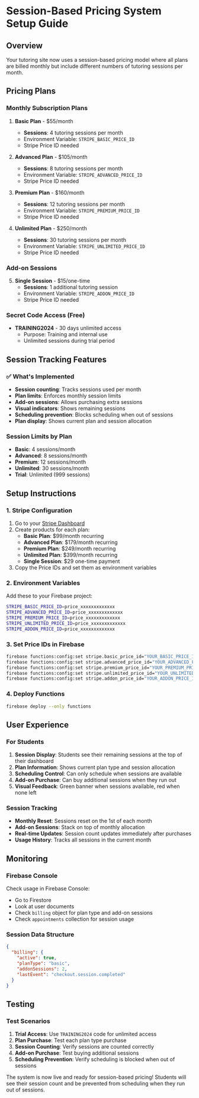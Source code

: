 # Session-Based Pricing System Setup Guide

## Overview
Your tutoring site now uses a session-based pricing model where all plans are billed monthly but include different numbers of tutoring sessions per month.

## Pricing Plans

### Monthly Subscription Plans
1. **Basic Plan** - $55/month
   - **Sessions**: 4 tutoring sessions per month
   - Environment Variable: `STRIPE_BASIC_PRICE_ID`
   - Stripe Price ID needed

2. **Advanced Plan** - $105/month
   - **Sessions**: 8 tutoring sessions per month
   - Environment Variable: `STRIPE_ADVANCED_PRICE_ID`
   - Stripe Price ID needed

3. **Premium Plan** - $160/month
   - **Sessions**: 12 tutoring sessions per month
   - Environment Variable: `STRIPE_PREMIUM_PRICE_ID`
   - Stripe Price ID needed

4. **Unlimited Plan** - $250/month
   - **Sessions**: 30 tutoring sessions per month
   - Environment Variable: `STRIPE_UNLIMITED_PRICE_ID`
   - Stripe Price ID needed

### Add-on Sessions
5. **Single Session** - $15/one-time
   - **Sessions**: 1 additional tutoring session
   - Environment Variable: `STRIPE_ADDON_PRICE_ID`
   - Stripe Price ID needed

### Secret Code Access (Free)
- **TRAINING2024** - 30 days unlimited access
  - Purpose: Training and internal use
  - Unlimited sessions during trial period

## Session Tracking Features

### ✅ What's Implemented
- **Session counting**: Tracks sessions used per month
- **Plan limits**: Enforces monthly session limits
- **Add-on sessions**: Allows purchasing extra sessions
- **Visual indicators**: Shows remaining sessions
- **Scheduling prevention**: Blocks scheduling when out of sessions
- **Plan display**: Shows current plan and session allocation

### Session Limits by Plan
- **Basic**: 4 sessions/month
- **Advanced**: 8 sessions/month  
- **Premium**: 12 sessions/month
- **Unlimited**: 30 sessions/month
- **Trial**: Unlimited (999 sessions)

## Setup Instructions

### 1. Stripe Configuration
1. Go to your [Stripe Dashboard](https://dashboard.stripe.com/)
2. Create products for each plan:
   - **Basic Plan**: $99/month recurring
   - **Advanced Plan**: $179/month recurring
   - **Premium Plan**: $249/month recurring
   - **Unlimited Plan**: $399/month recurring
   - **Single Session**: $29 one-time payment
3. Copy the Price IDs and set them as environment variables

### 2. Environment Variables
Add these to your Firebase project:

```bash
STRIPE_BASIC_PRICE_ID=price_xxxxxxxxxxxxx
STRIPE_ADVANCED_PRICE_ID=price_xxxxxxxxxxxxx
STRIPE_PREMIUM_PRICE_ID=price_xxxxxxxxxxxxx
STRIPE_UNLIMITED_PRICE_ID=price_xxxxxxxxxxxxx
STRIPE_ADDON_PRICE_ID=price_xxxxxxxxxxxxx
```

### 3. Set Price IDs in Firebase
```bash
firebase functions:config:set stripe.basic_price_id="YOUR_BASIC_PRICE_ID"
firebase functions:config:set stripe.advanced_price_id="YOUR_ADVANCED_PRICE_ID"
firebase functions:config:set stripe.premium_price_id="YOUR_PREMIUM_PRICE_ID"
firebase functions:config:set stripe.unlimited_price_id="YOUR_UNLIMITED_PRICE_ID"
firebase functions:config:set stripe.addon_price_id="YOUR_ADDON_PRICE_ID"
```

### 4. Deploy Functions
```bash
firebase deploy --only functions
```

## User Experience

### For Students
1. **Session Display**: Students see their remaining sessions at the top of their dashboard
2. **Plan Information**: Shows current plan type and session allocation
3. **Scheduling Control**: Can only schedule when sessions are available
4. **Add-on Purchase**: Can buy additional sessions when they run out
5. **Visual Feedback**: Green banner when sessions available, red when none left

### Session Tracking
- **Monthly Reset**: Sessions reset on the 1st of each month
- **Add-on Sessions**: Stack on top of monthly allocation
- **Real-time Updates**: Session count updates immediately after purchases
- **Usage History**: Tracks all sessions in the current month

## Monitoring

### Firebase Console
Check usage in Firebase Console:
- Go to Firestore
- Look at user documents
- Check `billing` object for plan type and add-on sessions
- Check `appointments` collection for session usage

### Session Data Structure
```json
{
  "billing": {
    "active": true,
    "planType": "basic",
    "addonSessions": 2,
    "lastEvent": "checkout.session.completed"
  }
}
```

## Testing

### Test Scenarios
1. **Trial Access**: Use `TRAINING2024` code for unlimited access
2. **Plan Purchase**: Test each plan type purchase
3. **Session Counting**: Verify sessions are counted correctly
4. **Add-on Purchase**: Test buying additional sessions
5. **Scheduling Prevention**: Verify scheduling is blocked when out of sessions

The system is now live and ready for session-based pricing! Students will see their session count and be prevented from scheduling when they run out of sessions.
